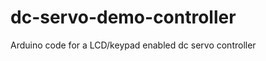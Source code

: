 dc-servo-demo-controller
========================

Arduino code for a LCD/keypad enabled dc servo controller 
